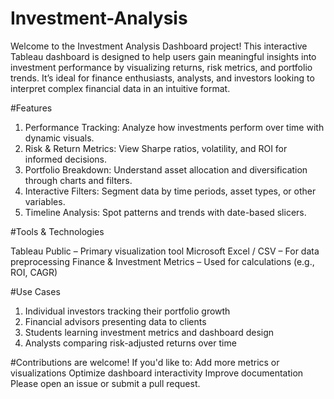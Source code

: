 # Investment-Analysis
Welcome to the Investment Analysis Dashboard project! This interactive Tableau dashboard is designed to help users gain meaningful insights into investment performance by visualizing returns, risk metrics, and portfolio trends. It’s ideal for finance enthusiasts, analysts, and investors looking to interpret complex financial data in an intuitive format.

#Features
1) Performance Tracking: Analyze how investments perform over time with dynamic visuals.
2) Risk & Return Metrics: View Sharpe ratios, volatility, and ROI for informed decisions.
3) Portfolio Breakdown: Understand asset allocation and diversification through charts and filters.
4) Interactive Filters: Segment data by time periods, asset types, or other variables.
5) Timeline Analysis: Spot patterns and trends with date-based slicers.

#Tools & Technologies

Tableau Public – Primary visualization tool
Microsoft Excel / CSV – For data preprocessing
Finance & Investment Metrics – Used for calculations (e.g., ROI, CAGR)

#Use Cases
1) Individual investors tracking their portfolio growth
2) Financial advisors presenting data to clients
3) Students learning investment metrics and dashboard design
4) Analysts comparing risk-adjusted returns over time

#Contributions are welcome! If you'd like to:
Add more metrics or visualizations
Optimize dashboard interactivity
Improve documentation
Please open an issue or submit a pull request.
